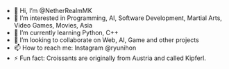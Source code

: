 - 👋 Hi, I’m @NetherRealmMK
- 👀 I’m interested in Programming, AI, Software Development, Martial Arts, Video Games, Movies, Asia
- 🌱 I’m currently learning Python, C++
- 💞️ I’m looking to collaborate on Web, AI, Game and other projects
- 📫 How to reach me: Instagram @ryunihon
- ⚡ Fun fact: Croissants are originally from Austria and called Kipferl. 
